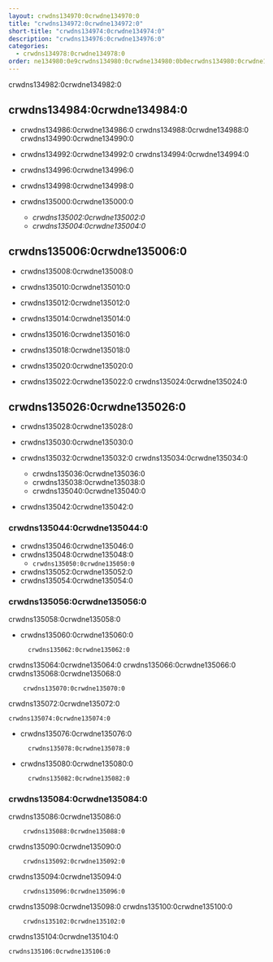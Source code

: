 ```yaml
---
layout: crwdns134970:0crwdne134970:0
title: "crwdns134972:0crwdne134972:0"
short-title: "crwdns134974:0crwdne134974:0"
description: "crwdns134976:0crwdne134976:0"
categories:
  - crwdns134978:0crwdne134978:0
order: ne134980:0e9crwdns134980:0crwdne134980:0b0ecrwdns134980:0crwdne134980:07.7crwdns134980:0crwdne134980:0758865crwdns134980:0crwdne134980:0
---
```

crwdns134982:0crwdne134982:0

## crwdns134984:0crwdne134984:0

- crwdns134986:0crwdne134986:0 crwdns134988:0crwdne134988:0 crwdns134990:0crwdne134990:0

- crwdns134992:0crwdne134992:0 crwdns134994:0crwdne134994:0

- crwdns134996:0crwdne134996:0

- crwdns134998:0crwdne134998:0

- crwdns135000:0crwdne135000:0
   
   - *crwdns135002:0crwdne135002:0*
   - *crwdns135004:0crwdne135004:0*

## crwdns135006:0crwdne135006:0

- crwdns135008:0crwdne135008:0

- crwdns135010:0crwdne135010:0

- crwdns135012:0crwdne135012:0

- crwdns135014:0crwdne135014:0

- crwdns135016:0crwdne135016:0

- crwdns135018:0crwdne135018:0

- crwdns135020:0crwdne135020:0

- crwdns135022:0crwdne135022:0 crwdns135024:0crwdne135024:0

## crwdns135026:0crwdne135026:0

- crwdns135028:0crwdne135028:0

- crwdns135030:0crwdne135030:0

- crwdns135032:0crwdne135032:0 crwdns135034:0crwdne135034:0
   
   - crwdns135036:0crwdne135036:0
   - crwdns135038:0crwdne135038:0
   - crwdns135040:0crwdne135040:0

- crwdns135042:0crwdne135042:0

### crwdns135044:0crwdne135044:0

- crwdns135046:0crwdne135046:0
- crwdns135048:0crwdne135048:0 
   - `crwdns135050:0crwdne135050:0`
- crwdns135052:0crwdne135052:0
- crwdns135054:0crwdne135054:0

### crwdns135056:0crwdne135056:0

crwdns135058:0crwdne135058:0

- crwdns135060:0crwdne135060:0

        crwdns135062:0crwdne135062:0
    

crwdns135064:0crwdne135064:0 crwdns135066:0crwdne135066:0 crwdns135068:0crwdne135068:0

        crwdns135070:0crwdne135070:0
    

crwdns135072:0crwdne135072:0

    crwdns135074:0crwdne135074:0
    

- crwdns135076:0crwdne135076:0

        crwdns135078:0crwdne135078:0
    

- crwdns135080:0crwdne135080:0

        crwdns135082:0crwdne135082:0
    

### crwdns135084:0crwdne135084:0

crwdns135086:0crwdne135086:0

        crwdns135088:0crwdne135088:0
    

crwdns135090:0crwdne135090:0

        crwdns135092:0crwdne135092:0
    

crwdns135094:0crwdne135094:0

        crwdns135096:0crwdne135096:0
    

crwdns135098:0crwdne135098:0 crwdns135100:0crwdne135100:0

        crwdns135102:0crwdne135102:0
    

crwdns135104:0crwdne135104:0

    crwdns135106:0crwdne135106:0